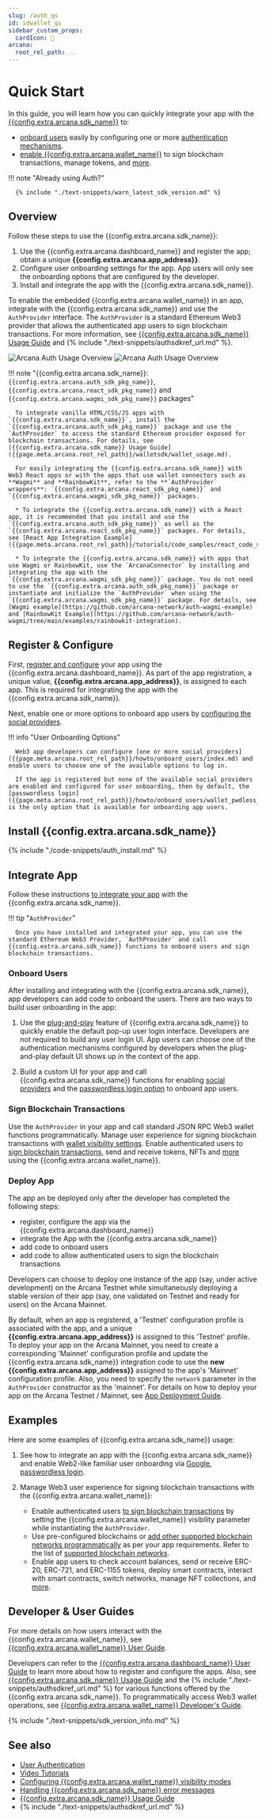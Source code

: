 ```yaml
---
slug: /auth_qs
id: idwallet_qs
sidebar_custom_props:
  cardIcon: 🛫
arcana:
  root_rel_path: ..
---
```


# Quick Start

In this guide, you will learn how you can quickly integrate your app with the [{{config.extra.arcana.sdk_name}}]({{page.meta.arcana.root_rel_path}}/concepts/authsdk.md) to:

* [onboard users]({{page.meta.arcana.root_rel_path}}/howto/onboard_users/index.md) easily by configuring one or more [authentication mechanisms]({{page.meta.arcana.root_rel_path}}/concepts/authtype/arcanaauth.md#supported-authentication-mechanisms).
* [enable {{config.extra.arcana.wallet_name}}]({{page.meta.arcana.root_rel_path}}/howto/arcana_wallet/index.md) to sign blockchain transactions, manage tokens, and [more]({{page.meta.arcana.root_rel_path}}/concepts/anwallet/index.md).

!!! note "Already using Auth?"
  
      {% include "./text-snippets/warn_latest_sdk_version.md" %}

## Overview

Follow these steps to use the {{config.extra.arcana.sdk_name}}:

1. Use the {{config.extra.arcana.dashboard_name}} and register the app; obtain a unique **{{config.extra.arcana.app_address}}**.
2. Configure user onboarding settings for the app. App users will only see the onboarding options that are configured by the developer.
3. Install and integrate the app with the {{config.extra.arcana.sdk_name}}.

To enable the embedded {{config.extra.arcana.wallet_name}} in an app, integrate with the {{config.extra.arcana.sdk_name}} and use the `AuthProvider` interface. The `AuthProvider` is a standard Ethereum Web3 provider that allows the authenticated app users to sign blockchain transactions. For more information, see [{{config.extra.arcana.sdk_name}} Usage Guide]({{page.meta.arcana.root_rel_path}}/walletsdk/wallet_usage.md) and {% include "./text-snippets/authsdkref_url.md" %}.

<img class="an-screenshots" src="/img/an_auth_usage_overview_light.png#only-light" alt="Arcana Auth Usage Overview"/>
<img class="an-screenshots" src="/img/an_auth_usage_overview_dark.png#only-dark" alt="Arcana Auth Usage Overview"/>

!!! note "{{config.extra.arcana.sdk_name}}: `{{config.extra.arcana.auth_sdk_pkg_name}}`, `{{config.extra.arcana.react_sdk_pkg_name}}` and `{{config.extra.arcana.wagmi_sdk_pkg_name}}` packages"
  
      To integrate vanilla HTML/CSS/JS apps with `{{config.extra.arcana.sdk_name}}`, install the `{{config.extra.arcana.auth_sdk_pkg_name}}` package and use the `AuthProvider` to access the standard Ethereum provider exposed for blockchain transactions. For details, see [{{config.extra.arcana.sdk_name}} Usage Guide]({{page.meta.arcana.root_rel_path}}/walletsdk/wallet_usage.md).
      
      For easily integrating the {{config.extra.arcana.sdk_name}} with Web3 React apps or with the apps that use wallet connectors such as **Wagmi** and **RainbowKit**, refer to the **`AuthProvider` wrappers**: `{{config.extra.arcana.react_sdk_pkg_name}}` and `{{config.extra.arcana.wagmi_sdk_pkg_name}}` packages. 
      
      * To integrate the {{config.extra.arcana.sdk_name}} with a React app, it is recommended that you install and use the `{{config.extra.arcana.auth_sdk_pkg_name}}` as well as the `{{config.extra.arcana.react_sdk_pkg_name}}` packages. For details, see [React App Integration Example]({{page.meta.arcana.root_rel_path}}/tutorials/code_samples/react_code_sample.md).

      * To integrate the {{config.extra.arcana.sdk_name}} with apps that use Wagmi or RainbowKit, use the `ArcanaConnector` by installing and integrating the app with the `{{config.extra.arcana.wagmi_sdk_pkg_name}}` package. You do not need to use the `{{config.extra.arcana.auth_sdk_pkg_name}}` package or instantiate and initialize the `AuthProvider` when using the `{{config.extra.arcana.wagmi_sdk_pkg_name}}` package. For details, see [Wagmi example](https://github.com/arcana-network/auth-wagmi-example) and [RainbowKit Example](https://github.com/arcana-network/auth-wagmi/tree/main/examples/rainbowkit-integration).

## Register & Configure

First, [register and configure]({{page.meta.arcana.root_rel_path}}/howto/config_dapp.md) your app using the {{config.extra.arcana.dashboard_name}}. As part of the app registration, a unique value, **{{config.extra.arcana.app_address}}**, is assigned to each app. This is required for integrating the app with the {{config.extra.arcana.sdk_name}}.

Next, enable one or more options to onboard app users by [configuring the social providers]({{page.meta.arcana.root_rel_path}}/howto/config_social/index.md).

!!! info "User Onboarding Options"

      Web3 app developers can configure [one or more social providers]({{page.meta.arcana.root_rel_path}}/howto/onboard_users/index.md) and enable users to choose one of the available options to log in.
        
      If the app is registered but none of the available social providers are enabled and configured for user onboarding, then by default, the [passwordless login]({{page.meta.arcana.root_rel_path}}/howto/onboard_users/wallet_pwdless_login.md) is the only option that is available for onboarding app users.

## Install {{config.extra.arcana.sdk_name}}

{% include "./code-snippets/auth_install.md" %}

## Integrate App

Follow these instructions [to integrate your app]({{page.meta.arcana.root_rel_path}}/howto/integrate_auth/index.md) with the  {{config.extra.arcana.sdk_name}}. 

!!! tip "`AuthProvider`"

      Once you have installed and integrated your app, you can use the standard Ethereum Web3 Provider, `AuthProvider` and call  {{config.extra.arcana.sdk_name}} functions to onboard users and sign blockchain transactions.

### Onboard Users

After installing and integrating with the {{config.extra.arcana.sdk_name}}, app developers can add code to onboard the users. There are two ways to build user onboarding in the app:

1. Use the [plug-and-play]({{page.meta.arcana.root_rel_path}}/howto/onboard_users/wallet_plugnplay.md) feature of {{config.extra.arcana.sdk_name}} to quickly enable the default pop-up user login interface. Developers are not required to build any user login UI. App users can choose one of the authentication mechanisms configured by developers when the plug-and-play default UI shows up in the context of the app.

2. Build a custom UI for your app and call  {{config.extra.arcana.sdk_name}} functions for enabling [social providers]({{page.meta.arcana.root_rel_path}}/howto/onboard_users/build_social/index.md) and the [passwordless login option]({{page.meta.arcana.root_rel_path}}/howto/onboard_users/wallet_pwdless_login.md) to onboard app users.

### Sign Blockchain Transactions

Use the `AuthProvider` in your app and call standard JSON RPC Web3 wallet functions programmatically. Manage user experience for signing blockchain transactions with [wallet visibility settings]({{page.meta.arcana.root_rel_path}}/concepts/anwallet/walletuimodes.md). Enable authenticated users to [sign blockchain transactions]({{page.meta.arcana.root_rel_path}}/howto/arcana_wallet/wallet_sign.md), send and receive tokens, NFTs and [more]({{page.meta.arcana.root_rel_path}}/howto/arcana_wallet/index.md) using the {{config.extra.arcana.wallet_name}}.

### Deploy App

The app an be deployed only after the developer has completed the following steps:

* register, configure the app via the  {{config.extra.arcana.dashboard_name}} 
* integrate the App with the  {{config.extra.arcana.sdk_name}} 
* add code to onboard users 
* add code to allow authenticated users to sign the blockchain transactions

Developers can choose to deploy one instance of the app (say, under active development) on the Arcana Testnet while simultaneously deploying a stable version of their app (say, one validated on Testnet and ready for users) on the Arcana Mainnet.

By default, when an app is registered, a 'Testnet' configuration profile is associated with the app, and a unique **{{config.extra.arcana.app_address}}** is assigned to this 'Testnet' profile. To deploy your app on the Arcana Mainnet, you need to create a corresponding 'Mainnet' configuration profile and update the {{config.extra.arcana.sdk_name}} integration code to use the **new {{config.extra.arcana.app_address}}** assigned to the app's 'Mainnet' configuration profile. Also, you need to specify the `network` parameter in the `AuthProvider` constructor as the 'mainnet'. For details on how to deploy your app on the Arcana Testnet / Mainnet, see [App Deployment Guide]({{page.meta.arcana.root_rel_path}}/howto/deploy_app.md).

## Examples

Here are some examples of {{config.extra.arcana.sdk_name}} usage:

1. See how to integrate an app with the {{config.extra.arcana.sdk_name}} and enable Web2-like familiar user onboarding via [Google]({{page.meta.arcana.root_rel_path}}/howto/onboard_users/build_social/wallet_google_oauth.md), [passwordless login]({{page.meta.arcana.root_rel_path}}/howto/onboard_users/wallet_pwdless_login.md).

2. Manage Web3 user experience for signing blockchain transactions with the {{config.extra.arcana.wallet_name}}:

     - Enable authenticated users [to sign blockchain transactions]({{page.meta.arcana.root_rel_path}}/howto/arcana_wallet/wallet_sign.md) by setting the {{config.extra.arcana.wallet_name}} visibility parameter while instantiating the `AuthProvider`. 
     - Use pre-configured blockchains or [add other supported blockchain networks programmatically]({{page.meta.arcana.root_rel_path}}/howto/arcana_wallet/wallet_add_switch_ntwk.md) as per your app requirements. Refer to the  list of [supported blockchain networks]({{page.meta.arcana.root_rel_path}}/state_of_the_ntwk.md#supported-blockchains).
     - Enable app users to check account balances, send or receive ERC-20, ERC-721, and ERC-1155 tokens, deploy smart contracts, interact with smart contracts, switch networks, manage NFT collections, and [more]({{page.meta.arcana.root_rel_path}}/howto/arcana_wallet/index.md).  
  
## Developer & User Guides

  For more details on how users interact with the {{config.extra.arcana.wallet_name}}, see [{{config.extra.arcana.wallet_name}} User Guide]({{page.meta.arcana.root_rel_path}}/howto/wallet_ui.md). 

  Developers can refer to the [{{config.extra.arcana.dashboard_name}} User Guide]({{page.meta.arcana.root_rel_path}}/db/config_dApp_with_db.md) to learn more about how to register and configure the apps. Also, see [{{config.extra.arcana.sdk_name}} Usage Guide]({{page.meta.arcana.root_rel_path}}/walletsdk/wallet_usage.md) and the {% include "./text-snippets/authsdkref_url.md" %} for various functions offered by the {{config.extra.arcana.sdk_name}}. To programmatically access Web3 wallet operations, see [{{config.extra.arcana.wallet_name}} Developer's Guide]({{page.meta.arcana.root_rel_path}}/howto/arcana_wallet/index.md).

{% include "./text-snippets/sdk_version_info.md" %}

## See also

* [User Authentication]({{page.meta.arcana.root_rel_path}}/concepts/authtype/arcanaauth.md)
* [Video Tutorials]({{page.meta.arcana.root_rel_path}}/tutorials/videos/an_academy.md)
* [Configuring {{config.extra.arcana.wallet_name}} visibility modes]({{page.meta.arcana.root_rel_path}}/howto/arcana_wallet/config_wallet_modes.md)
* [Handling {{config.extra.arcana.sdk_name}} error messages]({{page.meta.arcana.root_rel_path}}/walletsdk/wallet_err.md)
* [{{config.extra.arcana.sdk_name}} Usage Guide]({{page.meta.arcana.root_rel_path}}/walletsdk/wallet_usage.md)
* {% include "./text-snippets/authsdkref_url.md" %}
